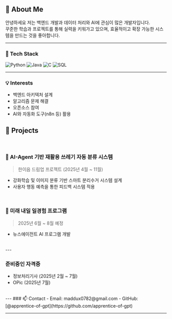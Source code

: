 ## 👋 About Me

안녕하세요 저는 백엔드 개발과 데이터 처리와 AI에 관심이 많은 개발자입니다.  
꾸준한 학습과 프로젝트를 통해 실력을 키워가고 있으며, 효율적이고 확장 가능한 시스템을 만드는 것을 좋아합니다.

---

### 🔧 Tech Stack
![Python](https://img.shields.io/badge/Python-3776AB?style=flat-square&logo=python&logoColor=white)
![Java](https://img.shields.io/badge/Java-007396?style=flat-square&logo=java&logoColor=white)
![C](https://img.shields.io/badge/C-00599C?style=flat-square&logo=c&logoColor=white)
![SQL](https://img.shields.io/badge/SQL-4479A1?style=flat-square&logo=postgresql&logoColor=white)

---

### 💡 Interests
- 백엔드 아키텍처 설계
- 알고리즘 문제 해결
- 오픈소스 참여
- AI와 자동화 도구(n8n 등) 활용

## 🚀 Projects  
<br>

### 🧠 AI-Agent 기반 재활용 쓰레기 자동 분류 시스템  
> 한이음 드림업 프로젝트 (2025년 4월 ~ 11월)  
- 강화학습 및 이미지 분류 기반 스마트 분리수거 시스템 설계  
- 사용자 행동 예측을 통한 피드백 시스템 적용  
<br>


### 💼 미래 내일 일경험 프로그램  
> 2025년 6월 ~ 8월 예정  
- 뉴스에이전트 AI 프로그램 개발
<br>
---

### 준비중인 자격증
- 정보처리기사 (2025년 2월 ~ 7월)
- OPic (2025년 7월)
<br>
---
### 📫 Contact
- Email: maddux0782@gmail.com
- GitHub: [@apprentice-of-gpt](https://github.com/apprentice-of-gpt)

---


